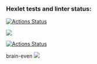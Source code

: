 ### Hexlet tests and linter status:
[![Actions Status](https://github.com/AlexSubach/python-project-lvl1/workflows/hexlet-check/badge.svg)](https://github.com/AlexSubach/python-project-lvl1/actions)

<a href="https://codeclimate.com/github/codeclimate/codeclimate/maintainability"><img src="https://api.codeclimate.com/v1/badges/a99a88d28ad37a79dbf6/maintainability" /></a>

[![Actions Status](https://github.com/AlexSubach/python-project-lvl1/actions/workflows/my_lint.yml/badge.svg)](https://github.com/AlexSubach/python-project-lvl1/actions/workflows/my_lint.yml)

brain-even <a href="https://asciinema.org/a/FngVZjKE2zbiCMtyCNG4uqvAM" target="_blank"><img src="https://asciinema.org/a/FngVZjKE2zbiCMtyCNG4uqvAM.svg" /></a>
